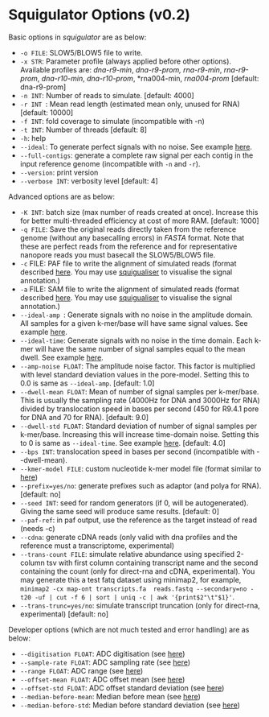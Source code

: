# Squigulator Options (v0.2)

Basic options in *squigulator* are as below:

- `-o FILE`: SLOW5/BLOW5 file to write.
- `-x STR`: Parameter profile (always applied before other options). Available profiles are: *dna-r9-min*, *dna-r9-prom, rna-r9-min*, *rna-r9-prom*, *dna-r10-min*, *dna-r10-prom*, *rna004-min, *rna004-prom* [default: dna-r9-prom]
- `-n INT`: Number of reads to simulate. [default: 4000]
- `-r INT `: Mean read length (estimated mean only, unused for RNA) [default: 10000]
- `-f INT`:  fold coverage to simulate (incompatible with -n)
- `-t INT`: Number of threads [default: 8]
- `-h`:  help
- `--ideal`: To generate perfect signals with no noise. See example [here](img/ideal.svg).
- `--full-contigs`: generate a complete raw signal per each contig in the input reference genome (incompatible with `-n` and `-r`).
- `--version`: print version
- `--verbose INT`:  verbosity level [default: 4]

Advanced options are as below:
- `-K INT`: batch size (max number of reads created at once). Increase this for better multi-threaded efficiency at cost of more RAM. [default: 1000]
- `-q FILE`: Save the original reads directly taken from the reference genome (without any basecalling errors) in *FASTA* format. Note that these are perfect reads from the reference and for representative nanopore reads you must basecall the SLOW5/BLOW5 file.
- `-c` FILE: PAF file to write the alignment of simulated reads (format described [here](output.md). You may use [squigualiser](https://github.com/hiruna72/squigualiser) to visualise the signal annotation.)
- `-a` FILE: SAM file to write the alignment of simulated reads (format described [here](output.md). You may use [squigualiser](https://github.com/hiruna72/squigualiser) to visualise the signal annotation.)
-  `--ideal-amp `: Generate signals with no noise in the amplitude domain. All samples for a given k-mer/base will have same signal values. See example [here](img/ideal.svg).
-  `--ideal-time`: Generate signals with no noise in the time domain. Each k-mer will have the same number of signal samples equal to the mean dwell. See example [here](img/ideal.svg).
-  `--amp-noise FLOAT`: The amplitude noise factor. This factor is multiplied with level standard deviation values in the pore-model. Setting this to 0.0 is same as `--ideal-amp`. [default: 1.0]
-  `--dwell-mean FLOAT`: Mean of number of signal samples per k-mer/base. This is usually the sampling rate (4000Hz for DNA and 3000Hz for RNA) divided by translocation speed in bases per second (450 for R9.4.1 pore for DNA and 70 for RNA).  [default: 9.0]
-  `--dwell-std FLOAT`: Standard deviation of number of signal samples per k-mer/base. Increasing this will increase time-domain noise. Setting this to 0 is same as `--ideal-time`. See example [here](img/dwell.svg). [default: 4.0]
- `--bps INT`: translocation speed in bases per second (incompatible with --dwell-mean).
-  `--kmer-model FILE`: custom nucleotide k-mer model file (format similar to [here](https://github.com/hasindu2008/f5c/blob/master/test/r9-models/r9.4_450bps.nucleotide.6mer.template.model))
-  `--prefix=yes/no`: generate prefixes such as adaptor (and polya for RNA). [default: no]
-  `--seed INT`: seed for random generators (if 0, will be autogenerated). Giving the same seed will produce same results. [default: 0]
- `--paf-ref`:  in paf output, use the reference as the target instead of read (needs -c)
- `--cdna`: generate cDNA reads (only valid with dna profiles and the reference must a transcriptome, experimental)
- `--trans-count FILE`: simulate relative abundance using specified 2-column tsv with first column containing transcript name and the second containing the count  (only for direct-rna and cDNA, experimental). You may generate this a test fatq dataset using minimap2, for example, `minimap2 -cx map-ont transcripts.fa  reads.fastq --secondary=no -t20 -uf | cut -f 6 | sort | uniq -c | awk '{print$2"\t"$1}'`.
- `--trans-trunc=yes/no`: simulate transcript truncation (only for direct-rna, experimental) [default: no]

Developer options (which are not much tested and error handling) are as below:

-  `--digitisation FLOAT`:       ADC digitisation (see [here](https://hasindu2008.github.io/slow5specs/summary))
-  `--sample-rate FLOAT`:        ADC sampling rate (see [here](https://hasindu2008.github.io/slow5specs/summary))
-  `--range FLOAT`:              ADC range (see [here](https://hasindu2008.github.io/slow5specs/summary))
-  `--offset-mean FLOAT`:        ADC offset mean (see [here](https://hasindu2008.github.io/slow5specs/summary))
-  `--offset-std FLOAT`:         ADC offset standard deviation (see [here](https://hasindu2008.github.io/slow5specs/summary))
-  `--median-before-mean`:       Median before mean (see [here](https://hasindu2008.github.io/slow5specs/summary))
-  `--median-before-std`:        Median before standard deviation (see [here](https://hasindu2008.github.io/slow5specs/summary))
